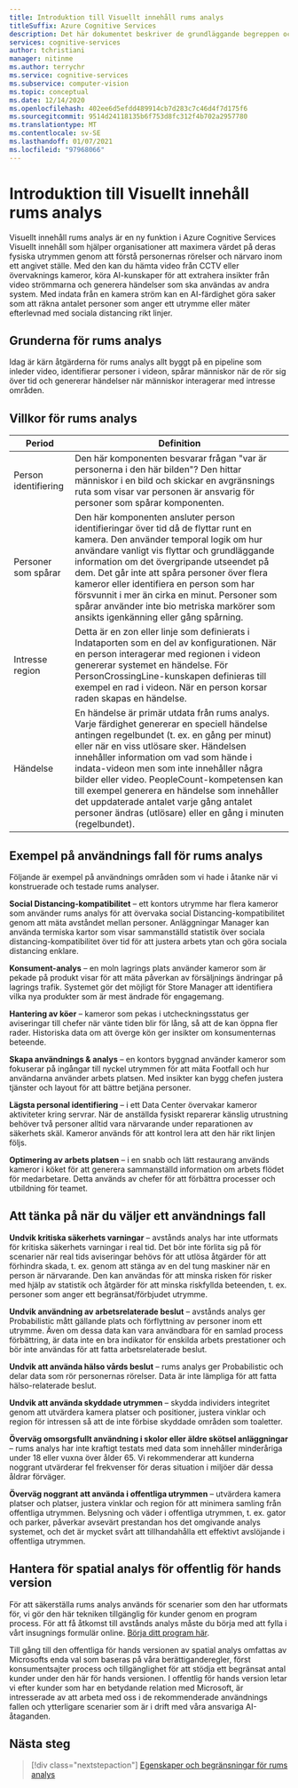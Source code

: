 ```yaml
---
title: Introduktion till Visuellt innehåll rums analys
titleSuffix: Azure Cognitive Services
description: Det här dokumentet beskriver de grundläggande begreppen och funktionerna i en Visuellt innehåll rums analys behållare.
services: cognitive-services
author: tchristiani
manager: nitinme
ms.author: terrychr
ms.service: cognitive-services
ms.subservice: computer-vision
ms.topic: conceptual
ms.date: 12/14/2020
ms.openlocfilehash: 402ee6d5efdd489914cb7d283c7c46d4f7d175f6
ms.sourcegitcommit: 9514d24118135b6f753d8fc312f4b702a2957780
ms.translationtype: MT
ms.contentlocale: sv-SE
ms.lasthandoff: 01/07/2021
ms.locfileid: "97968066"
---
```

# <a name="introduction-to-computer-vision-spatial-analysis"></a>Introduktion till Visuellt innehåll rums analys

Visuellt innehåll rums analys är en ny funktion i Azure Cognitive Services Visuellt innehåll som hjälper organisationer att maximera värdet på deras fysiska utrymmen genom att förstå personernas rörelser och närvaro inom ett angivet ställe. Med den kan du hämta video från CCTV eller övervaknings kameror, köra AI-kunskaper för att extrahera insikter från video strömmarna och generera händelser som ska användas av andra system. Med indata från en kamera ström kan en AI-färdighet göra saker som att räkna antalet personer som anger ett utrymme eller mäter efterlevnad med sociala distancing rikt linjer.

## <a name="the-basics-of-spatial-analysis"></a>Grunderna för rums analys

Idag är kärn åtgärderna för rums analys allt byggt på en pipeline som inleder video, identifierar personer i videon, spårar människor när de rör sig över tid och genererar händelser när människor interagerar med intresse områden.

## <a name="spatial-analysis-terms"></a>Villkor för rums analys

| Period | Definition |
|------|------------|
| Person identifiering | Den här komponenten besvarar frågan "var är personerna i den här bilden"? Den hittar människor i en bild och skickar en avgränsnings ruta som visar var personen är ansvarig för personer som spårar komponenten. |
| Personer som spårar | Den här komponenten ansluter person identifieringar över tid då de flyttar runt en kamera. Den använder temporal logik om hur användare vanligt vis flyttar och grundläggande information om det övergripande utseendet på dem. Det går inte att spåra personer över flera kameror eller identifiera en person som har försvunnit i mer än cirka en minut. Personer som spårar använder inte bio metriska markörer som ansikts igenkänning eller gång spårning. |
| Intresse region | Detta är en zon eller linje som definierats i Indataporten som en del av konfigurationen. När en person interagerar med regionen i videon genererar systemet en händelse. För PersonCrossingLine-kunskapen definieras till exempel en rad i videon. När en person korsar raden skapas en händelse. |
| Händelse | En händelse är primär utdata från rums analys. Varje färdighet genererar en speciell händelse antingen regelbundet (t. ex. en gång per minut) eller när en viss utlösare sker. Händelsen innehåller information om vad som hände i indata-videon men som inte innehåller några bilder eller video. PeopleCount-kompetensen kan till exempel generera en händelse som innehåller det uppdaterade antalet varje gång antalet personer ändras (utlösare) eller en gång i minuten (regelbundet). |

## <a name="example-use-cases-for-spatial-analysis"></a>Exempel på användnings fall för rums analys

Följande är exempel på användnings områden som vi hade i åtanke när vi konstruerade och testade rums analyser.

**Social Distancing-kompatibilitet** – ett kontors utrymme har flera kameror som använder rums analys för att övervaka social Distancing-kompatibilitet genom att mäta avståndet mellan personer. Anläggningar Manager kan använda termiska kartor som visar sammanställd statistik över sociala distancing-kompatibilitet över tid för att justera arbets ytan och göra sociala distancing enklare.

**Konsument-analys** – en moln lagrings plats använder kameror som är pekade på produkt visar för att mäta påverkan av försäljnings ändringar på lagrings trafik. Systemet gör det möjligt för Store Manager att identifiera vilka nya produkter som är mest ändrade för engagemang.

**Hantering av köer** – kameror som pekas i utcheckningsstatus ger aviseringar till chefer när vänte tiden blir för lång, så att de kan öppna fler rader. Historiska data om att överge kön ger insikter om konsumenternas beteende.

**Skapa användnings & analys** – en kontors byggnad använder kameror som fokuserar på ingångar till nyckel utrymmen för att mäta Footfall och hur användarna använder arbets platsen. Med insikter kan bygg chefen justera tjänster och layout för att bättre betjäna personer.

**Lägsta personal identifiering** – i ett Data Center övervakar kameror aktiviteter kring servrar. När de anställda fysiskt reparerar känslig utrustning behöver två personer alltid vara närvarande under reparationen av säkerhets skäl. Kameror används för att kontrol lera att den här rikt linjen följs.

**Optimering av arbets platsen** – i en snabb och lätt restaurang används kameror i köket för att generera sammanställd information om arbets flödet för medarbetare. Detta används av chefer för att förbättra processer och utbildning för teamet.

## <a name="considerations-when-choosing-a-use-case"></a>Att tänka på när du väljer ett användnings fall

**Undvik kritiska säkerhets varningar** – avstånds analys har inte utformats för kritiska säkerhets varningar i real tid. Det bör inte förlita sig på för scenarier när real tids aviseringar behövs för att utlösa åtgärder för att förhindra skada, t. ex. genom att stänga av en del tung maskiner när en person är närvarande. Den kan användas för att minska risken för risker med hjälp av statistik och åtgärder för att minska riskfyllda beteenden, t. ex. personer som anger ett begränsat/förbjudet utrymme.

**Undvik användning av arbetsrelaterade beslut** – avstånds analys ger Probabilistic mått gällande plats och förflyttning av personer inom ett utrymme. Även om dessa data kan vara användbara för en samlad process förbättring, är data inte en bra indikator för enskilda arbets prestationer och bör inte användas för att fatta arbetsrelaterade beslut.

**Undvik att använda hälso vårds beslut** – rums analys ger Probabilistic och delar data som rör personernas rörelser. Data är inte lämpliga för att fatta hälso-relaterade beslut.

**Undvik att använda skyddade utrymmen** – skydda individers integritet genom att utvärdera kamera platser och positioner, justera vinklar och region för intressen så att de inte förbise skyddade områden som toaletter.

**Överväg omsorgsfullt användning i skolor eller äldre skötsel anläggningar** – rums analys har inte kraftigt testats med data som innehåller minderåriga under 18 eller vuxna över ålder 65. Vi rekommenderar att kunderna noggrant utvärderar fel frekvenser för deras situation i miljöer där dessa åldrar förväger.

**Överväg noggrant att använda i offentliga utrymmen** – utvärdera kamera platser och platser, justera vinklar och region för att minimera samling från offentliga utrymmen. Belysning och väder i offentliga utrymmen, t. ex. gator och parker, påverkar avsevärt prestandan hos det omgivande analys systemet, och det är mycket svårt att tillhandahålla ett effektivt avslöjande i offentliga utrymmen.

## <a name="spatial-analysis-gating-for-public-preview"></a>Hantera för spatial analys för offentlig för hands version

För att säkerställa rums analys används för scenarier som den har utformats för, vi gör den här tekniken tillgänglig för kunder genom en program process. För att få åtkomst till avstånds analys måste du börja med att fylla i vårt insugnings formulär online. [Börja ditt program här](https://forms.office.com/Pages/ResponsePage.aspx?id=v4j5cvGGr0GRqy180BHbRyQZ7B8Cg2FEjpibPziwPcZUNlQ4SEVORFVLTjlBSzNLRlo0UzRRVVNPVy4u).

Till gång till den offentliga för hands versionen av spatial analys omfattas av Microsofts enda val som baseras på våra berättiganderegler, först konsumentsajter process och tillgänglighet för att stödja ett begränsat antal kunder under den här för hands versionen. I offentlig för hands version letar vi efter kunder som har en betydande relation med Microsoft, är intresserade av att arbeta med oss i de rekommenderade användnings fallen och ytterligare scenarier som är i drift med våra ansvariga AI-åtaganden.

## <a name="next-steps"></a>Nästa steg

> [!div class="nextstepaction"]
> [Egenskaper och begränsningar för rums analys](https://docs.microsoft.com/legal/cognitive-services/computer-vision/accuracy-and-limitations?context=%2fazure%2fcognitive-services%2fComputer-vision%2fcontext%2fcontext)
